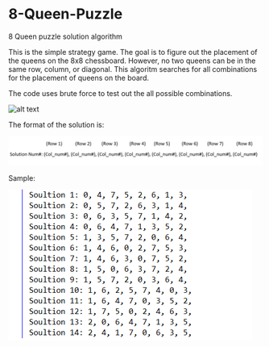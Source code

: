 # 8-Queen-Puzzle
8 Queen puzzle solution algorithm

This is the simple strategy game. The goal is to figure out the placement of the queens on the 8x8 chessboard. However, no two queens can be in the same row, column, or diagonal. This algoritm searches for all combinations for the placement of queens on the board. 

The code uses brute force to test out the all possible combinations.


![alt text](http://www.aiai.ed.ac.uk/~gwickler/images/8-queens-config.png)

 
The format of the solution is: 

![alt text](https://github.com/Nishaant215/8-Queen-Puzzle/blob/master/Solution_Number_format.PNG)

Sample:

![alt text](https://github.com/Nishaant215/8-Queen-Puzzle/blob/master/Solutins%20for%208%20Queen%20Problem.PNG)
